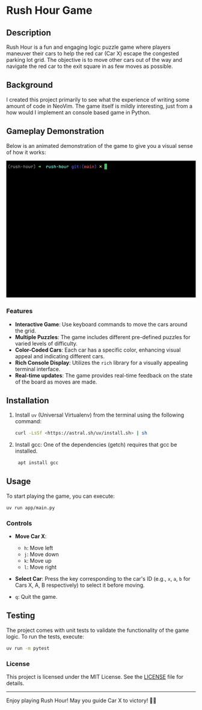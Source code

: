 # Rush Hour Game

## Description

Rush Hour is a fun and engaging logic puzzle game where players maneuver their cars to help the red car (Car X) escape the congested parking lot grid. The objective is to move other cars out of the way and navigate the red car to the exit square in as few moves as possible.

## Background

I created this project primarily to see what the experience of writing some amount of code in NeoVim. The game itself is mildly interesting, just from a how would I implement an console based game in Python.

## Gameplay Demonstration

Below is an animated demonstration of the game to give you a visual sense of how it works:

![Gameplay Animation](docs/game_one.gif)

### Features

- **Interactive Game**: Use keyboard commands to move the cars around the grid.
- **Multiple Puzzles**: The game includes different pre-defined puzzles for varied levels of difficulty.
- **Color-Coded Cars**: Each car has a specific color, enhancing visual appeal and indicating different cars.
- **Rich Console Display**: Utilizes the `rich` library for a visually appealing terminal interface.
- **Real-time updates**: The game provides real-time feedback on the state of the board as moves are made.

## Installation

1. Install `uv` (Universal Virtualenv) from the terminal using the following command:

   ```bash
   curl -LsSf <https://astral.sh/uv/install.sh> | sh
   ```

2. Install gcc:
  One of the dependencies (getch) requires that gcc be installed.

   ```bash
    apt install gcc
    ```

## Usage

To start playing the game, you can execute:

```bash
uv run app/main.py
```

### Controls

- **Move Car X**:
  - `h`: Move left
  - `j`: Move down
  - `k`: Move up
  - `l`: Move right

- **Select Car**: Press the key corresponding to the car's ID (e.g., `x`, `a`, `b` for Cars X, A, B respectively) to select it before moving.
- `q`: Quit the game.

## Testing

The project comes with unit tests to validate the functionality of the game logic. To run the tests, execute:

```bash
uv run -m pytest
```

### License

This project is licensed under the MIT License. See the [LICENSE](LICENSE) file for details.

---

Enjoy playing Rush Hour! May you guide Car X to victory! 🚗💨

